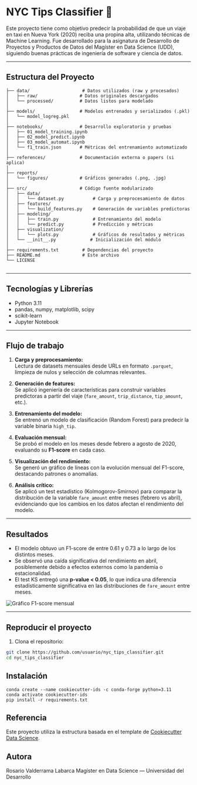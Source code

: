 # NYC Tips Classifier 🚖

Este proyecto tiene como objetivo predecir la probabilidad de que un viaje en taxi en Nueva York (2020) reciba una propina alta, utilizando técnicas de Machine Learning. Fue desarrollado para la asignatura de Desarrollo de Proyectos y Productos de Datos del Magíster en Data Science (UDD), siguiendo buenas prácticas de ingeniería de software y ciencia de datos.

---

## Estructura del Proyecto

```text
├── data/                    # Datos utilizados (raw y procesados)
│   ├── raw/                # Datos originales descargados
│   └── processed/          # Datos listos para modelado
│
├── models/                 # Modelos entrenados y serializados (.pkl)
│   └── model_logreg.pkl
│
├── notebooks/              # Desarrollo exploratorio y pruebas
│   ├── 01_model_training.ipynb
│   ├── 02_model_predict.ipynb
│   ├── 03_model_automat.ipynb
│   └── f1_train.json       # Métricas del entrenamiento automatizado
│
├── references/             # Documentación externa o papers (si aplica)
│
├── reports/
│   └── figures/            # Gráficos generados (.png, .jpg)
│
├── src/                    # Código fuente modularizado
│   ├── data/
│   │   └── dataset.py           # Carga y preprocesamiento de datos
│   ├── features/
│   │   └── build_features.py    # Generación de variables predictoras
│   ├── modeling/
│   │   ├── train.py             # Entrenamiento del modelo
│   │   └── predict.py           # Predicción y métricas
│   ├── visualization/
│   │   └── plots.py             # Gráficos de resultados y métricas
│   └── __init__.py             # Inicialización del módulo
│
├── requirements.txt         # Dependencias del proyecto
├── README.md                # Este archivo
└── LICENSE


```

---

## Tecnologías y Librerías

- Python 3.11
- pandas, numpy, matplotlib, scipy
- scikit-learn
- Jupyter Notebook

---

## Flujo de trabajo

1. **Carga y preprocesamiento:**  
   Lectura de datasets mensuales desde URLs en formato `.parquet`, limpieza de nulos y selección de columnas relevantes.

2. **Generación de features:**  
   Se aplicó ingeniería de características para construir variables predictoras a partir del viaje (`fare_amount`, `trip_distance`, `tip_amount`, etc.).

3. **Entrenamiento del modelo:**  
   Se entrenó un modelo de clasificación (Random Forest) para predecir la variable binaria `high_tip`.

4. **Evaluación mensual:**  
   Se probó el modelo en los meses desde febrero a agosto de 2020, evaluando su **F1-score** en cada caso.

5. **Visualización del rendimiento:**  
   Se generó un gráfico de líneas con la evolución mensual del F1-score, destacando patrones o anomalías.

6. **Análisis crítico:**  
   Se aplicó un test estadístico (Kolmogorov-Smirnov) para comparar la distribución de la variable `fare_amount` entre meses (febrero vs abril), evidenciando que los cambios en los datos afectan el rendimiento del modelo.

---

## Resultados

- El modelo obtuvo un F1-score de entre 0.61 y 0.73 a lo largo de los distintos meses.
- Se observó una caída significativa del rendimiento en abril, posiblemente debido a efectos externos como la pandemia o estacionalidad.
- El test KS entregó una **p-value < 0.05**, lo que indica una diferencia estadísticamente significativa en las distribuciones de `fare_amount` entre meses.

![Gráfico F1-score mensual](reports/figures/f1_mensual.png)

---

## Reproducir el proyecto

1. Clona el repositorio:

```bash
git clone https://github.com/usuario/nyc_tips_classifier.git
cd nyc_tips_classifier

```

## Instalación

```shell
conda create --name cookiecutter-ids -c conda-forge python=3.11
conda activate cookiecutter-ids
pip install -r requirements.txt
```

## Referencia
Este proyecto utiliza la estructura basada en el template de [Cookiecutter Data Science](https://github.com/drivendata/cookiecutter-data-science).

## Autora
Rosario Valderrama Labarca
Magíster en Data Science — Universidad del Desarrollo

